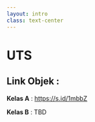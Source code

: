 ```yaml
---
layout: intro
class: text-center
---
```


# UTS

## Link Objek :

**Kelas A** : https://s.id/1mbbZ

**Kelas B** : TBD

